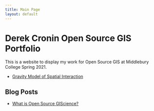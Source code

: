 ```yaml
---
title: Main Page
layout: default
---
```


# Derek Cronin Open Source GIS Portfolio
This is a website to display my work for Open Source GIS at Middlebury College Spring 2021. 

- [Gravity Model of Spatial Interaction](gravity/gravity.md)


## Blog Posts

- [What is Open Source GIScience?](blogs/open-source.md)
